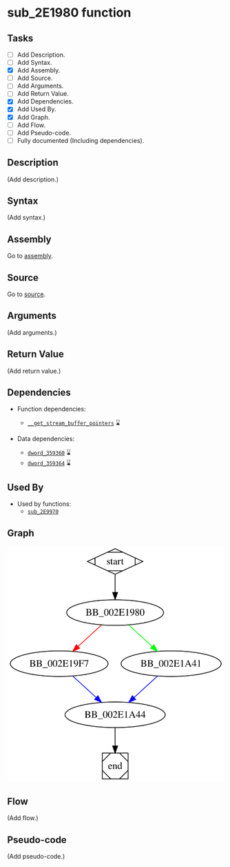 # sub_2E1980 function

## Tasks

- [ ] Add Description.
- [ ] Add Syntax.
- [X] Add Assembly.
- [ ] Add Source.
- [ ] Add Arguments.
- [ ] Add Return Value.
- [X] Add Dependencies.
- [X] Add Used By.
- [X] Add Graph.
- [ ] Add Flow.
- [ ] Add Pseudo-code.
- [ ] Fully documented (Including dependencies).

## Description

(Add description.)

## Syntax

(Add syntax.)

## Assembly

Go to [assembly](../asm/sub_2E1980.asm).

## Source

Go to [source](../cc/sub_2E1980.cc).

## Arguments

(Add arguments.)

## Return Value

(Add return value.)

## Dependencies

* Function dependencies:
  * [`__get_stream_buffer_pointers`](__get_stream_buffer_pointers.md) ⌛

* Data dependencies:
  * [`dword_359360`](dword_359360.md) ⌛
  * [`dword_359364`](dword_359364.md) ⌛

## Used By

* Used by functions:
  * [`sub_2E9970`](sub_2E9970.md)

## Graph

![sub_2E1980 Graph](../svg/sub_2E1980.svg "sub_2E1980 Graph")

## Flow

(Add flow.)

## Pseudo-code

(Add pseudo-code.)


